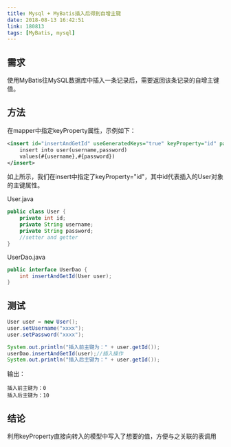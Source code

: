 ```yaml
---
title: Mysql + MyBatis插入后得到自增主键
date: 2018-08-13 16:42:51
link: 180813
tags: [MyBatis, mysql]
---
```


## 需求

使用MyBatis往MySQL数据库中插入一条记录后，需要返回该条记录的自增主键值。

## 方法

在mapper中指定keyProperty属性，示例如下：

```xml
<insert id="insertAndGetId" useGeneratedKeys="true" keyProperty="id" parameterType="com.liangyongrui.model.User">  
    insert into user(username,password)  
    values(#{username},#{password})  
</insert>
```

如上所示，我们在insert中指定了keyProperty="id"，其中id代表插入的User对象的主键属性。

User.java

```java
public class User {  
    private int id;  
    private String username;  
    private String password;  
    //setter and getter  
}
```

UserDao.java

```java
public interface UserDao {  
    int insertAndGetId(User user);  
}
```

## 测试

```java
User user = new User();  
user.setUsername("xxxx");  
user.setPassword("xxxx");  

System.out.println("插入前主键为：" + user.getId());  
userDao.insertAndGetId(user);//插入操作  
System.out.println("插入后主键为：" + user.getId());  
```

输出：

```shell
插入前主键为：0  
插入后主键为：10
```

## 结论

利用keyProperty直接向转入的模型中写入了想要的值，方便与之关联的表调用
